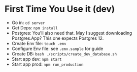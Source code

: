 # First Time You Use it (dev)
- Go in: `cd server`
- Get Deps: `npm install`
- Postgres: You'll also need that. May I suggest downloading Postgres.App? This one expects Postgres 12.
- Create Env file: `touch .env`
- Configure Env file: see `.env.sample` for guide
- Create DB: `bash ./scripts/create_dev_database.sh`
- Start app dev: `npm start` 
- Start app prod: `npm run_production`